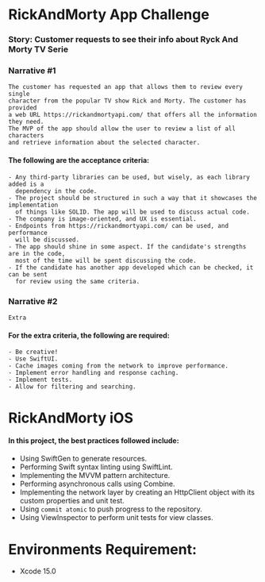 # RickAndMorty App Challenge

### Story: Customer requests to see their info about Ryck And Morty TV Serie

### Narrative #1

```
The customer has requested an app that allows them to review every single
character from the popular TV show Rick and Morty. The customer has provided
a web URL https://rickandmortyapi.com/ that offers all the information they need.
The MVP of the app should allow the user to review a list of all characters
and retrieve information about the selected character. 
```

#### The following are the acceptance criteria:

```
- Any third-party libraries can be used, but wisely, as each library added is a
  dependency in the code.
- The project should be structured in such a way that it showcases the implementation
  of things like SOLID. The app will be used to discuss actual code.
- The company is image-oriented, and UX is essential.
- Endpoints from https://rickandmortyapi.com/ can be used, and performance
  will be discussed.
- The app should shine in some aspect. If the candidate's strengths are in the code,
  most of the time will be spent discussing the code.
- If the candidate has another app developed which can be checked, it can be sent
  for review using the same criteria.
```

### Narrative #2

```
Extra
```

#### For the extra criteria, the following are required:

```
- Be creative!
- Use SwiftUI.
- Cache images coming from the network to improve performance.
- Implement error handling and response caching.
- Implement tests.
- Allow for filtering and searching.
```

# RickAndMorty iOS
#### In this project, the best practices followed include:
- Using SwiftGen to generate resources.
- Performing Swift syntax linting using SwiftLint.
- Implementing the MVVM pattern architecture.
- Performing asynchronous calls using Combine.
- Implementing the network layer by creating an HttpClient object with its custom
  properties and unit test.
- Using `commit atomic` to push progress to the repository.
- Using ViewInspector to perform unit tests for view classes.
  
# Environments Requirement:
- Xcode 15.0
